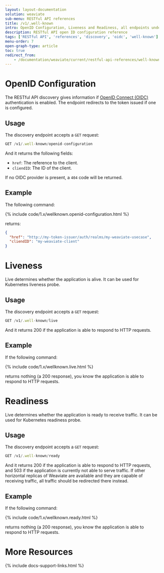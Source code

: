 ```yaml
---
layout: layout-documentation
solution: weaviate
sub-menu: RESTful API references
title: /v1/.well-known
intro: OpenID Configuration, Liveness and Readiness, all endpoints under the .well-known endpoint, give you information about the configuration and status of the Weaviate instance.
description: RESTful API open ID configuration reference
tags: ['RESTful API', 'references', 'discovery', 'oidc', 'well-known']
menu-order: 7
open-graph-type: article
toc: true
redirect_from:
    - /documentation/weaviate/current/restful-api-references/well-known.html
---
```


# OpenID Configuration
The RESTful API discovery gives information if [OpenID Connect (OIDC)](../configuration/authentication.html#openid-connect-oidc) authentication is enabled. The endpoint redirects to the token issued if one is configured.

## Usage

The discovery endpoint accepts a `GET` request:

```js
GET /v1/.well-known/openid-configuration
```

And it returns the following fields:
- `href`: The reference to the client.
- `cliendID`: The ID of the client.

If no OIDC provider is present, a `404` code will be returned.
  
## Example
The following command:

{% include code/1.x/wellknown.openid-configuration.html %}

returns:

```json
{
  "href": "http://my-token-issuer/auth/realms/my-weaviate-usecase",
  "cliendID": "my-weaviate-client"
}
```

# Liveness

Live determines whether the application is alive. It can be used for Kubernetes liveness probe.

## Usage

The discovery endpoint accepts a `GET` request:

```js
GET /v1/.well-known/live
```

And it returns 200 if the application is able to respond to HTTP requests.
  
## Example
If the following command:

{% include code/1.x/wellknown.live.html %}

returns nothing (a 200 response), you know the application is able to respond to HTTP requests.

# Readiness

Live determines whether the application is ready to receive traffic. It can be used for Kubernetes readiness probe.

## Usage

The discovery endpoint accepts a `GET` request:

```js
GET /v1/.well-known/ready
```

And it returns 200 if the application is able to respond to HTTP requests, and 503 if the application is currently not able to serve traffic. If other horizontal replicas of Weaviate are available and they are capable of receiving traffic, all traffic should be redirected there instead.
  
## Example
If the following command:

{% include code/1.x/wellknown.ready.html %}

returns nothing (a 200 response), you know the application is able to respond to HTTP requests.

# More Resources

{% include docs-support-links.html %}
